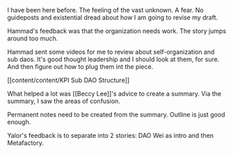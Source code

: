 I have been here before. The feeling of the vast unknown. A fear. No guideposts and existential dread about how I am going to revise my draft. 

Hammad's feedback was that the organization needs work. The story jumps around too much. 

Hammad sent some videos for me to review about self-organization and sub daos. It's good thought leadership and I should look at them, for sure. And then figure out how to plug them int the piece. 

[[content/content/KPI Sub DAO Structure]]

What helped a lot was [[Beccy Lee]]'s  advice to create a summary. Via the summary, I saw the areas of confusion. 

Permanent notes need to be created from the summary. Outline is just good enough. 

Yalor's feedback is to separate into 2 stories: DAO Wei as intro and then Metafactory. 
